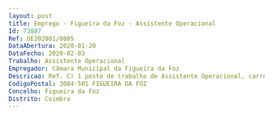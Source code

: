 ```yaml
--- 
layout: post
title: Emprego - Figueira da Foz - Assistente Operacional
Id: 73887
Ref: OE202001/0805
DataAbertura: 2020-01-20
DataFecho: 2020-02-03
Trabalho: Assistente Operacional
Empregador: Câmara Municipal da Figueira da Foz
Descricao: Ref. C) 1 posto de trabalho de Assistente Operacional, carreira e categoria de Assistente Operacional, área de Condutor de Máquinas Pesadas e Veículos Especiais, da Divisão de Obras e Projetos Municipais compete exercer as seguintes funções    Entre outras atividades, conduzir máquinas pesadas de movimentação de terras, ou gruas, ou veículos destinados à limpeza urbana, ou de recolha de lixo, manobrando também sistemas hidráulicos ou mecânicos complementares das viaturas  zelar pela conservação e limpeza das viaturas  verificar diariamente os níveis de óleo e água e Máquinas Pesadas e Veículos Especiais  comunicar as ocorrências anormais detetadas nas viaturas  pode ser chamado a conduzir outras viaturas, se necessário ao serviço, desde que possuidor de título bastante para tal.
CodigoPostal: 3084-501 FIGUEIRA DA FOZ
Concelho: Figueira da Foz
Distrito: Coimbra
--- 
```

